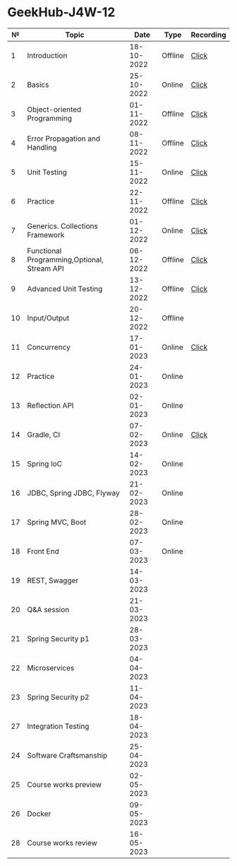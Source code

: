 # GeekHub-J4W-12

| №   | Topic                                       | Date       | Type    | Recording                                                                                     |
|-----|---------------------------------------------|------------|---------|-----------------------------------------------------------------------------------------------|
| 1   | Introduction                                | 18-10-2022 | Offline | [Click](https://drive.google.com/file/d/1KFfOEVUEYFkPCzaeA6gyViOuU7Jq4326/view?usp=sharing)   |
| 2   | Basics                                      | 25-10-2022 | Online  | [Click](https://drive.google.com/drive/folders/1tJpRDe-uoFgmBejoQtaLQALLW3SsYHqC?usp=sharing) |
| 3   | Object-oriented Programming                 | 01-11-2022 | Offline | [Click](https://drive.google.com/file/d/1es0xlFXv5oinrFcE7jHNMo_8YRn3T00x/view?usp=sharing)   |
| 4   | Error Propagation and Handling              | 08-11-2022 | Offline | [Click](https://drive.google.com/file/d/1yt-PBURv4unNvfC1i9zwISssgYRnlnL5/view?usp=sharing)   |
| 5   | Unit Testing                                | 15-11-2022 | Online  | [Click](https://drive.google.com/file/d/1xqZ1if09bjxJA1T9Atc5I6--ELNMAv3U/view?usp=sharing)   |
| 6   | Practice                                    | 22-11-2022 | Offline | [Click](https://drive.google.com/file/d/1UDguHnXayUIfKx3lM-CI0_Y89p1mB-Hb/view?usp=sharing)   |
| 7   | Generics. Collections Framework             | 01-12-2022 | Online  | [Click](https://drive.google.com/file/d/1QGzDqj7m6EhLUAQDMf8MIjWptBBvlGnE/view?usp=sharing)   |
| 8   | Functional Programming,Optional, Stream API | 06-12-2022 | Offline | [Click](https://drive.google.com/file/d/1CMH8kAUvRL6rQ2S8EhvsQb9OY6zyUGAt/view?usp=sharing)   |
| 9   | Advanced Unit Testing                       | 13-12-2022 | Offline | [Click](https://drive.google.com/file/d/1HOsg9PmHa_cFfeWZLAeNqRZl88J2OWfb/view?usp=sharing)   |
| 10  | Input/Output                                | 20-12-2022 | Offline |                                                                                               |
| 11  | Concurrency                                 | 17-01-2023 | Online  | [Click](https://drive.google.com/file/d/1cm0ifH5k-26YLV1X0uvbq_XxBfMEsIfW/view?usp=sharing)   |
| 12  | Practice                                    | 24-01-2023 | Online  |                                                                                               |
| 13  | Reflection API                              | 02-01-2023 | Online  |                                                                                               |
| 14  | Gradle, CI                                  | 07-02-2023 | Online  | [Click](https://drive.google.com/file/d/1MnUQW1bg3OvTjexbts9ubNQePo1Abp24/view?usp=sharing)   |
| 15  | Spring IoC                                  | 14-02-2023 | Online  |                                                                                               |
| 16  | JDBC, Spring JDBC, Flyway                   | 21-02-2023 | Online  |                                                                                               |
| 17  | Spring MVC, Boot                            | 28-02-2023 | Online  |                                                                                               |
| 18  | Front End                                   | 07-03-2023 | Online  |                                                                                               |
| 19  | REST, Swagger                               | 14-03-2023 |         |                                                                                               |
| 20  | Q&A session                                 | 21-03-2023 |         |                                                                                               |
| 21  | Spring Security p1                          | 28-03-2023 |         |                                                                                               |
| 22  | Microservices                               | 04-04-2023 |         |                                                                                               |
| 23  | Spring Security p2                          | 11-04-2023 |         |                                                                                               |
| 27  | Integration Testing                         | 18-04-2023 |         |                                                                                               |
| 24  | Software Craftsmanship                      | 25-04-2023 |         |                                                                                               |
| 25  | Course works preview                        | 02-05-2023 |         |                                                                                               |
| 26  | Docker                                      | 09-05-2023 |         |                                                                                               |
| 28  | Course works review                         | 16-05-2023 |         |                                                                                               |
